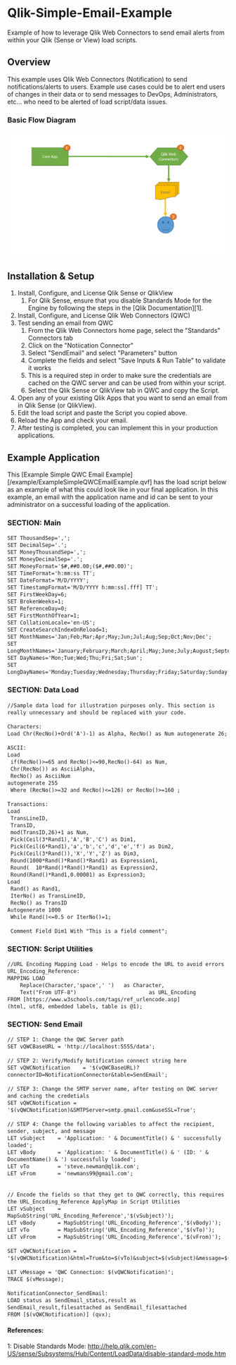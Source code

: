 # Qlik-Simple-Email-Example
Example of how to leverage Qlik Web Connectors to send email alerts from within your Qlik (Sense or View) load scripts.

## Overview
This example uses Qlik Web Connectors (Notification) to send notifications/alerts to users. Example use cases could be to alert end users of changes in their data or to send messages to DevOps, Administrators, etc... who need to be alerted of load script/data issues.

### Basic Flow Diagram
![Alt](/images/SimpleEmailBasicFlow.png "Qlik Email Notification Basic Flow")


## Installation & Setup
<ol>
<li> Install, Configure, and License Qlik Sense or QlikView
<ol>
<li> For Qlik Sense, ensure that you disable Standards Mode for the Engine by following the steps in the [Qlik Documentation][1].
</ol>
<li> Install, Configure, and License Qlik Web Connectors (QWC)
<li> Test sending an email from QWC
<ol>
<li> From the Qlik Web Connectors home page, select the "Standards" Connectors tab
<li> Click on the "Notiication Connector"
<li> Select "SendEmail" and select "Parameters" button
<li> Complete the fields and select "Save Inputs & Run Table" to validate it works
<li> This is a required step in order to make sure the credentials are cached on the QWC server and can be used from within your script.
<li> Select the Qlik Sense or QlikView tab in QWC and copy the Script.
</ol>
<li> Open any of your existing Qlik Apps that you want to send an email from in Qlik Sense (or QlikView).
<li> Edit the load script and paste the Script you copied above.
<li> Reload the App and check your email.
<li> After testing is completed, you can implement this in your production applications.
</ol>


## Example Application
This [Example Simple QWC Email Example][/example/ExampleSimpleQWCEmailExample.qvf] has the load script below as an example of what this could look like in your final application. In this example, an email with the application name and id can be sent to your administrator on a successful loading of the application.

### SECTION: Main
```
SET ThousandSep=',';
SET DecimalSep='.';
SET MoneyThousandSep=',';
SET MoneyDecimalSep='.';
SET MoneyFormat='$#,##0.00;($#,##0.00)';
SET TimeFormat='h:mm:ss TT';
SET DateFormat='M/D/YYYY';
SET TimestampFormat='M/D/YYYY h:mm:ss[.fff] TT';
SET FirstWeekDay=6;
SET BrokenWeeks=1;
SET ReferenceDay=0;
SET FirstMonthOfYear=1;
SET CollationLocale='en-US';
SET CreateSearchIndexOnReload=1;
SET MonthNames='Jan;Feb;Mar;Apr;May;Jun;Jul;Aug;Sep;Oct;Nov;Dec';
SET LongMonthNames='January;February;March;April;May;June;July;August;September;October;November;December';
SET DayNames='Mon;Tue;Wed;Thu;Fri;Sat;Sun';
SET LongDayNames='Monday;Tuesday;Wednesday;Thursday;Friday;Saturday;Sunday';
```

### SECTION: Data Load
```
//Sample data load for illustration purposes only. This section is really unnecessary and should be replaced with your code.

Characters:
Load Chr(RecNo()+Ord('A')-1) as Alpha, RecNo() as Num autogenerate 26;
 
ASCII:
Load 
 if(RecNo()>=65 and RecNo()<=90,RecNo()-64) as Num,
 Chr(RecNo()) as AsciiAlpha, 
 RecNo() as AsciiNum
autogenerate 255
 Where (RecNo()>=32 and RecNo()<=126) or RecNo()>=160 ;
 
Transactions:
Load
 TransLineID, 
 TransID,
 mod(TransID,26)+1 as Num,
 Pick(Ceil(3*Rand1),'A','B','C') as Dim1,
 Pick(Ceil(6*Rand1),'a','b','c','d','e','f') as Dim2,
 Pick(Ceil(3*Rand()),'X','Y','Z') as Dim3,
 Round(1000*Rand()*Rand()*Rand1) as Expression1,
 Round(  10*Rand()*Rand()*Rand1) as Expression2,
 Round(Rand()*Rand1,0.00001) as Expression3;
Load 
 Rand() as Rand1,
 IterNo() as TransLineID,
 RecNo() as TransID
Autogenerate 1000
 While Rand()<=0.5 or IterNo()=1;

 Comment Field Dim1 With "This is a field comment";
```

### SECTION: Script Utilities
```
//URL Encoding Mapping Load - Helps to encode the URL to avoid errors
URL_Encoding_Reference:
MAPPING LOAD
    Replace(Character,'space',' ')	 as Character,
	Text("From UTF-8")				         as URL_Encoding
FROM [https://www.w3schools.com/tags/ref_urlencode.asp]
(html, utf8, embedded labels, table is @1);
```

### SECTION: Send Email
```
// STEP 1: Change the QWC Server path
SET vQWCBaseURL = 'http://localhost:5555/data';

// STEP 2: Verify/Modify Notification connect string here
SET vQWCNotification 	= '$(vQWCBaseURL)?connectorID=NotificationConnector&table=SendEmail';

// STEP 3: Change the SMTP server name, after testing on QWC server and caching the credetials
SET vQWCNotification = '$(vQWCNotification)&SMTPServer=smtp.gmail.com&useSSL=True';

// STEP 4: Change the following variables to affect the recipient, sender, subject, and message
LET vSubject 	= 'Application: ' & DocumentTitle() & ' successfully loaded';
LET vBody		= 'Application: ' & DocumentTitle() & ' (ID: ' & DocumentName() & ') successfully loaded';
LET vTo			= 'steve.newman@qlik.com';
LET vFrom 		= 'newmans99@gmail.com';


// Encode the fields so that they get to QWC correctly, this requires the URL_Encoding_Reference ApplyMap in Script Utilities
LET vSubject 	= MapSubString('URL_Encoding_Reference','$(vSubject)');
LET vBody 		= MapSubString('URL_Encoding_Reference','$(vBody)');
LET vTo 		= MapSubString('URL_Encoding_Reference','$(vTo)');
LET vFrom 		= MapSubString('URL_Encoding_Reference','$(vFrom)');

SET vQWCNotification = '$(vQWCNotification)&html=True&to=$(vTo)&subject=$(vSubject)&message=$(vBody)&from=$(vFrom)&delayInSeconds=15&appID=';

LET vMessage = 'QWC Connection: $(vQWCNotification)';
TRACE $(vMessage);

NotificationConnector_SendEmail:
LOAD status as SendEmail_status,result as SendEmail_result,filesattached as SendEmail_filesattached
FROM [$(vQWCNotification)] (qvx);

```

#### References:
1: Disable Standards Mode: http://help.qlik.com/en-US/sense/Subsystems/Hub/Content/LoadData/disable-standard-mode.htm
